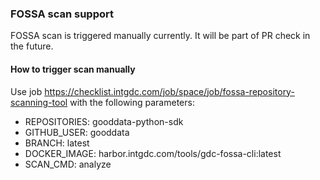 ### FOSSA scan support
FOSSA scan is triggered manually currently. It will be part of PR check in the future.

#### How to trigger scan manually
Use job https://checklist.intgdc.com/job/space/job/fossa-repository-scanning-tool with the following parameters:
- REPOSITORIES: gooddata-python-sdk
- GITHUB_USER: gooddata
- BRANCH: latest
- DOCKER_IMAGE: harbor.intgdc.com/tools/gdc-fossa-cli:latest
- SCAN_CMD: analyze
